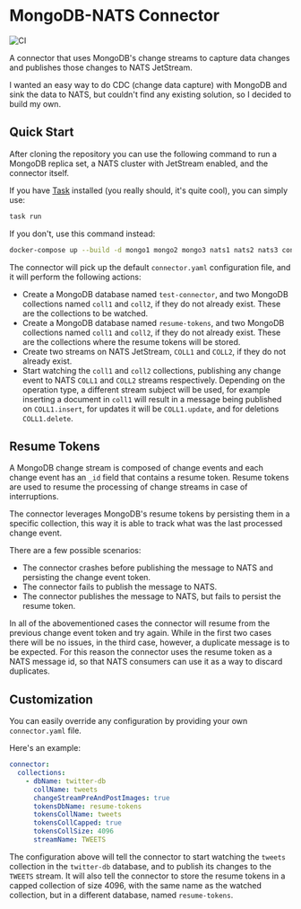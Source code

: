 # MongoDB-NATS Connector

![CI](https://github.com/damianiandrea/go-mongo-nats-connector/actions/workflows/ci.yml/badge.svg)

A connector that uses MongoDB's change streams to capture data changes and publishes those changes to NATS JetStream.

I wanted an easy way to do CDC (change data capture) with MongoDB and sink the data to NATS, but couldn't find any existing solution, so
I decided to build my own.

## Quick Start

After cloning the repository you can use the following command to run a MongoDB replica set, a NATS cluster with 
JetStream enabled, and the connector itself.

If you have [Task](https://taskfile.dev/) installed (you really should, it's quite cool), you can simply use:

```bash
task run
```

If you don't, use this command instead:

```bash
docker-compose up --build -d mongo1 mongo2 mongo3 nats1 nats2 nats3 connector
```

The connector will pick up the default `connector.yaml` configuration file, and it will perform the following actions:
* Create a MongoDB database named `test-connector`, and two MongoDB collections named `coll1` 
and `coll2`, if they do not already exist. These are the collections to be watched.
* Create a MongoDB database named `resume-tokens`, and two MongoDB collections named `coll1` 
and `coll2`, if they do not already exist. These are the collections where the resume tokens will be stored. 
* Create two streams on NATS JetStream, `COLL1` and `COLL2`, if they do not already exist.
* Start watching the `coll1` and `coll2` collections, publishing any change event to NATS `COLL1` and `COLL2` streams 
respectively. Depending on the operation type, a different stream subject will be used, for example inserting a document
in `coll1` will result in a message being published on `COLL1.insert`, for updates it will be `COLL1.update`, and for 
deletions `COLL1.delete`.

## Resume Tokens

A MongoDB change stream is composed of change events and each change event has an `_id` field that contains a resume token.
Resume tokens are used to resume the processing of change streams in case of interruptions.

The connector leverages MongoDB's resume tokens by persisting them in a specific collection, this way it is able to track 
what was the last processed change event.

There are a few possible scenarios:
* The connector crashes before publishing the message to NATS and persisting the change event token.
* The connector fails to publish the message to NATS.
* The connector publishes the message to NATS, but fails to persist the resume token.

In all of the abovementioned cases the connector will resume from the previous change event token and try again.
While in the first two cases there will be no issues, in the third case, however, a duplicate message is to be expected.
For this reason the connector uses the resume token as a NATS message id, so that NATS consumers can use it as a way
to discard duplicates.

## Customization

You can easily override any configuration by providing your own `connector.yaml` file.

Here's an example:

```yaml
connector:
  collections:
    - dbName: twitter-db
      collName: tweets
      changeStreamPreAndPostImages: true
      tokensDbName: resume-tokens
      tokensCollName: tweets
      tokensCollCapped: true
      tokensCollSize: 4096
      streamName: TWEETS
```

The configuration above will tell the connector to start watching the `tweets` collection in the `twitter-db` database, 
and to publish its changes to the `TWEETS` stream. It will also tell the connector to store the resume tokens in a capped 
collection of size 4096, with the same name as the watched collection, but in a different database, named `resume-tokens`.
